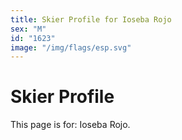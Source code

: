 ```yaml
---
title: Skier Profile for Ioseba Rojo
sex: "M"
id: "1623"
image: "/img/flags/esp.svg" 
---
```


# Skier Profile

This page is for: Ioseba Rojo.
    